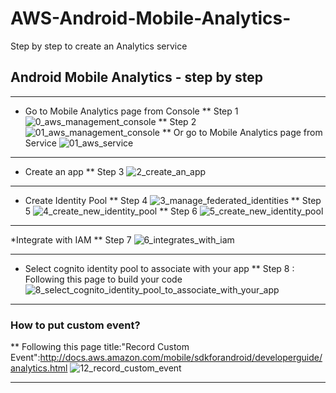 # AWS-Android-Mobile-Analytics-
Step by step to create an Analytics service

## Android Mobile Analytics - step by step

---

* Go to Mobile Analytics page from Console
** Step 1
![0_aws_management_console](https://cloud.githubusercontent.com/assets/22315139/24347072/b7330600-1309-11e7-9cf6-c53b113ba9d4.png)
** Step 2
![01_aws_management_console](https://cloud.githubusercontent.com/assets/22315139/24347152/f107ab2e-1309-11e7-8166-fccf461d0023.png)
** Or go to Mobile Analytics page from Service
![01_aws_service](https://cloud.githubusercontent.com/assets/22315139/24347153/f12c0884-1309-11e7-8698-51a1935c0849.png)

---

* Create an app
** Step 3
![2_create_an_app](https://cloud.githubusercontent.com/assets/22315139/24347154/f1450b7c-1309-11e7-9122-f0d102d08de7.png)

---

* Create Identity Pool
** Step 4
![3_manage_federated_identities](https://cloud.githubusercontent.com/assets/22315139/24347155/f146144a-1309-11e7-9e5f-f501e3eb572e.png)
** Step 5
![4_create_new_identity_pool](https://cloud.githubusercontent.com/assets/22315139/24347156/f1492748-1309-11e7-80c9-58a7dc3547c5.png)
** Step 6
![5_create_new_identity_pool](https://cloud.githubusercontent.com/assets/22315139/24347157/f14ae150-1309-11e7-8eb5-aadadb2221e8.png)

---

*Integrate with IAM 
** Step 7
![6_integrates_with_iam](https://cloud.githubusercontent.com/assets/22315139/24347158/f14d0b24-1309-11e7-953e-0e5c2862ef76.png)

---

* Select cognito identity pool to associate with your app
** Step 8 : Following this page to build your code
![8_select_cognito_identity_pool_to_associate_with_your_app](https://cloud.githubusercontent.com/assets/22315139/24347308/778fb86c-130a-11e7-99e8-1700ee5c183d.png)

---

### How to put custom event?
** Following this page title:"Record Custom Event":http://docs.aws.amazon.com/mobile/sdkforandroid/developerguide/analytics.html
![12_record_custom_event](https://cloud.githubusercontent.com/assets/22315139/24347159/f1559ba4-1309-11e7-8213-653b45b0d69f.png)

---


